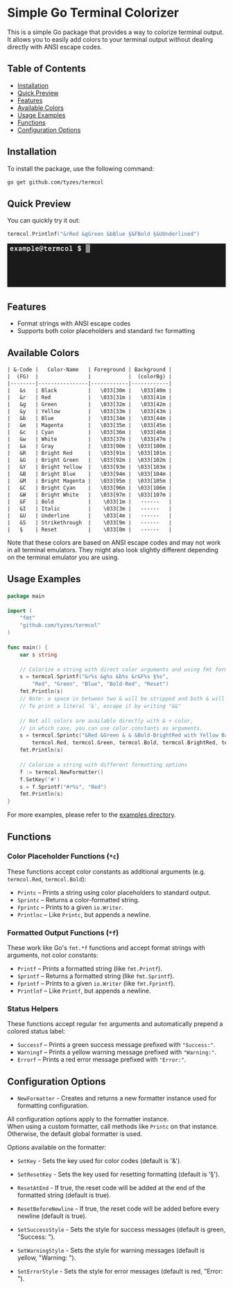 # Simple Go Terminal Colorizer

This is a simple Go package that provides a way to colorize terminal output.
It allows you to easily add colors to your terminal output without dealing directly with ANSI escape codes.

## Table of Contents

- [Installation](#installation)
- [Quick Preview](#quick-preview)
- [Features](#features)
- [Available Colors](#available-colors)
- [Usage Examples](#usage-examples)
- [Functions](#functions)
- [Configuration Options](#configuration-options)

## Installation

To install the package, use the following command:

```bash
go get github.com/tyzes/termcol
```

## Quick Preview

You can quickly try it out:

```go
termcol.Printlnf("&rRed &gGreen &bBlue §&FBold §&UUnderlined")
```

![termcol preview](examples/quick-preview.gif)

## Features

- Format strings with ANSI escape codes
- Supports both color placeholders and standard `fmt` formatting

## Available Colors

```
| &-Code |   Color-Name   | Foreground | Background |
|  (FG)  |                |            |  (colorBg) |
|--------|----------------|------------|------------|
|   &s   | Black          |   \033[30m |   \033[40m |
|   &r   | Red            |   \033[31m |   \033[41m |
|   &g   | Green          |   \033[32m |   \033[42m |
|   &y   | Yellow         |   \033[33m |   \033[43m |
|   &b   | Blue           |   \033[34m |   \033[44m |
|   &m   | Magenta        |   \033[35m |   \033[45m |
|   &c   | Cyan           |   \033[36m |   \033[46m |
|   &w   | White          |   \033[37m |   \033[47m |
|   &a   | Gray           |   \033[90m |  \033[100m |
|   &R   | Bright Red     |   \033[91m |  \033[101m |
|   &G   | Bright Green   |   \033[92m |  \033[102m |
|   &Y   | Bright Yellow  |   \033[93m |  \033[103m |
|   &B   | Bright Blue    |   \033[94m |  \033[104m |
|   &M   | Bright Magenta |   \033[95m |  \033[105m |
|   &C   | Bright Cyan    |   \033[96m |  \033[106m |
|   &W   | Bright White   |   \033[97m |  \033[107m |
|   &F   | Bold           |    \033[1m |   ------   |
|   &I   | Italic         |    \033[3m |   ------   |
|   &U   | Underline      |    \033[4m |   ------   |
|   &S   | Strikethrough  |    \033[9m |   ------   |
|   §    | Reset          |    \033[0m |   ------   |
```

Note that these colors are based on ANSI escape codes and may not work in all terminal emulators.
They might also look slightly different depending on the terminal emulator you are using.

## Usage Examples

```go
package main

import (
	"fmt"
	"github.com/tyzes/termcol"
)

func main() {
	var s string

	// Colorize a string with direct color arguments and using fmt formatting
	s = termcol.Sprintf("&r%s &g%s &b%s &r&F%s §%s",
		"Red", "Green", "Blue", "Bold-Red", "Reset")
	fmt.Println(s)
	// Note: a space in between two & will be stripped and both & will be used for formatting.
	// To print a literal '&', escape it by writing "&&"

	// Not all colors are available directly with & + color,
	// in which case, you can use color constants as arguments.
	s = termcol.Sprintc("&Red &Green & & &Bold-BrightRed with Yellow Background",
		termcol.Red, termcol.Green, termcol.Bold, termcol.BrightRed, termcol.YellowBg)
	fmt.Println(s)

	// Colorize a string with different formatting options
	f := termcol.NewFormatter()
	f.SetKey('#')
	s = f.Sprintf("#r%s", "Red")
	fmt.Println(s)
}
```

For more examples, please refer to the [examples directory](examples).

## Functions

### Color Placeholder Functions (`*c`)

These functions accept color constants as additional arguments (e.g. `termcol.Red`, `termcol.Bold`):

- `Printc` – Prints a string using color placeholders to standard output.
- `Sprintc` – Returns a color-formatted string.
- `Fprintc` – Prints to a given `io.Writer`.
- `Printlnc` – Like `Printc`, but appends a newline.

### Formatted Output Functions (`*f`)

These work like Go's `fmt.*f` functions and accept format strings with arguments, not color constants:

- `Printf` – Prints a formatted string (like `fmt.Printf`).
- `Sprintf` – Returns a formatted string (like `fmt.Sprintf`).
- `Fprintf` – Prints to a given `io.Writer` (like `fmt.Fprintf`).
- `Printlnf` – Like `Printf`, but appends a newline.

### Status Helpers

These functions accept regular `fmt` arguments and automatically prepend a colored status label:

- `Successf` – Prints a green success message prefixed with `"Success:"`.
- `Warningf` – Prints a yellow warning message prefixed with `"Warning:"`.
- `Errorf` – Prints a red error message prefixed with `"Error:"`.

## Configuration Options

- `NewFormatter` - Creates and returns a new formatter instance used for formatting configuration.

All configuration options apply to the formatter instance.  
When using a custom formatter, call methods like `Printc` on that instance.  
Otherwise, the default global formatter is used.

Options available on the formatter:

- `SetKey` - Sets the key used for color codes (default is '&').
- `SetResetKey` - Sets the key used for resetting formatting (default is '§').
- `ResetAtEnd` - If true, the reset code will be added at the end of the formatted string (default is true).
- `ResetBeforeNewline` - If true, the reset code will be added before every newline (default is true).


- `SetSuccessStyle` - Sets the style for success messages (default is green, "Success: ").
- `SetWarningStyle` - Sets the style for warning messages (default is yellow, "Warning: ").
- `SetErrorStyle` - Sets the style for error messages (default is red, "Error: ").
